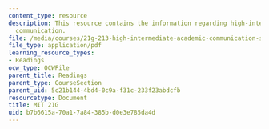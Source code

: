 ```yaml
---
content_type: resource
description: This resource contains the information regarding high-intermediate academic
  communication.
file: /media/courses/21g-213-high-intermediate-academic-communication-spring-2004/b7b6615a70a17a84385bd0e3e785da4d_MIT21G_213S04_excp_to_back.pdf
file_type: application/pdf
learning_resource_types:
- Readings
ocw_type: OCWFile
parent_title: Readings
parent_type: CourseSection
parent_uid: 5c21b144-4bd4-0c9a-f31c-233f23abdcfb
resourcetype: Document
title: MIT 21G
uid: b7b6615a-70a1-7a84-385b-d0e3e785da4d
---
```

